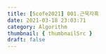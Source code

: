 ```yaml
---
title: [Scofe2021] 001.근묵자흑
date: 2021-03-18 23:03:71
category: Algorithm
thumbnail: { thumbnailSrc }
draft: false
---
```


